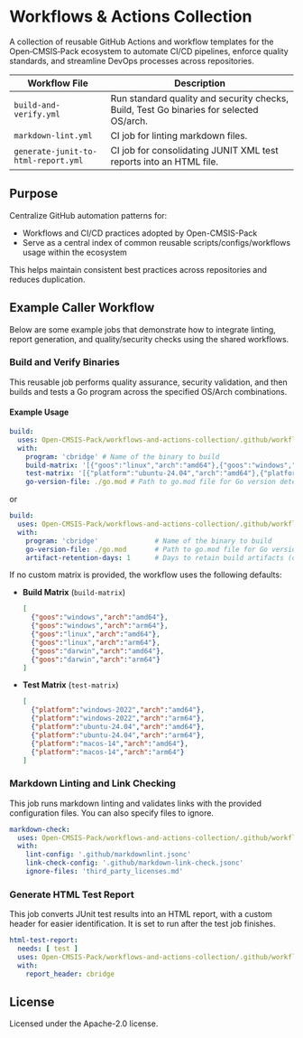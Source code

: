 # Workflows & Actions Collection

A collection of reusable GitHub Actions and workflow templates for the
Open‑CMSIS‑Pack ecosystem to automate CI/CD pipelines, enforce quality
standards, and streamline DevOps processes across repositories.

| Workflow File | Description |
|---------------|-------------|
| `build-and-verify.yml` | Run standard quality and security checks, Build, Test Go binaries for selected OS/arch. |
| `markdown-lint.yml` | CI job for linting markdown files. |
| `generate-junit-to-html-report.yml` | CI job for consolidating JUNIT XML test reports into an HTML file. |

## Purpose

Centralize GitHub automation patterns for:

- Workflows and CI/CD practices adopted by Open-CMSIS-Pack
- Serve as a central index of common reusable scripts/configs/workflows usage within the ecosystem

This helps maintain consistent best practices across repositories and reduces
duplication.

## Example Caller Workflow

Below are some example jobs that demonstrate how to integrate linting, report
generation, and quality/security checks using the shared workflows.

### Build and Verify Binaries

This reusable job performs quality assurance, security validation, and then
builds and tests a Go program across the specified OS/Arch combinations.

#### Example Usage

```yaml
build:
  uses: Open-CMSIS-Pack/workflows-and-actions-collection/.github/workflows/build-and-verify.yml@main
  with:
    program: 'cbridge' # Name of the binary to build
    build-matrix: '[{"goos":"linux","arch":"amd64"},{"goos":"windows","arch":"arm64"}]'
    test-matrix: '[{"platform":"ubuntu-24.04","arch":"amd64"},{"platform":"macos-14","arch":"arm64"}]'
    go-version-file: ./go.mod # Path to go.mod file for Go version detection
```

or

```yaml
build:
  uses: Open-CMSIS-Pack/workflows-and-actions-collection/.github/workflows/build-and-verify.yml@main
  with:
    program: 'cbridge'              # Name of the binary to build
    go-version-file: ./go.mod       # Path to go.mod file for Go version detection
    artifact-retention-days: 1      # Days to retain build artifacts (default: 7)
```

If no custom matrix is provided, the workflow uses the following defaults:

- **Build Matrix** (`build-matrix`)

  ```json
  [
    {"goos":"windows","arch":"amd64"},
    {"goos":"windows","arch":"arm64"},
    {"goos":"linux","arch":"amd64"},
    {"goos":"linux","arch":"arm64"},
    {"goos":"darwin","arch":"amd64"},
    {"goos":"darwin","arch":"arm64"}
  ]
  ```

- **Test Matrix** (`test-matrix`)

  ```json
  [
    {"platform":"windows-2022","arch":"amd64"},
    {"platform":"windows-2022","arch":"arm64"},
    {"platform":"ubuntu-24.04","arch":"amd64"},
    {"platform":"ubuntu-24.04","arch":"arm64"},
    {"platform":"macos-14","arch":"amd64"},
    {"platform":"macos-14","arch":"arm64"}
  ]
  ```

### Markdown Linting and Link Checking

This job runs markdown linting and validates links with the provided
configuration files. You can also specify files to ignore.

```yaml
markdown-check:
  uses: Open-CMSIS-Pack/workflows-and-actions-collection/.github/workflows/markdown-lint.yml@main
  with:
    lint-config: '.github/markdownlint.jsonc'
    link-check-config: '.github/markdown-link-check.jsonc'
    ignore-files: 'third_party_licenses.md'
```

### Generate HTML Test Report

This job converts JUnit test results into an HTML report, with a custom
header for easier identification. It is set to run after the test job finishes.

```yaml
html-test-report:
  needs: [ test ]
  uses: Open-CMSIS-Pack/workflows-and-actions-collection/.github/workflows/generate-junit-to-html-report.yml@main
  with:
    report_header: cbridge
```

## License

Licensed under the Apache-2.0 license.
